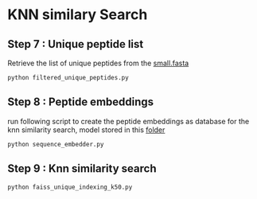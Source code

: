 # KNN similary Search

## Step 7 : Unique peptide list
Retrieve the list of unique peptides from the [small.fasta](https://owncloud.hpi.de/s/fa0aV3lp4Mu8Upq)
```
python filtered_unique_peptides.py
```

## Step 8 : Peptide embeddings
run following script to create the peptide embeddings as database for the knn similarity search, model stored in this [folder](https://github.com/jiahao95/project_lab-ss2020/tree/master/Deep%20learning/_model_relu_32)
```
python sequence_embedder.py
```

## Step 9 : Knn similarity search
```
python faiss_unique_indexing_k50.py
```
